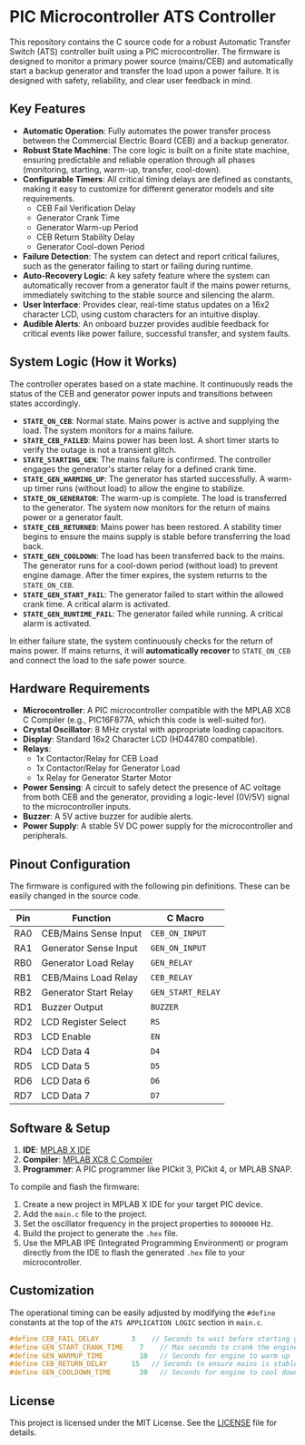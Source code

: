 # PIC Microcontroller ATS Controller

This repository contains the C source code for a robust Automatic Transfer Switch (ATS) controller built using a PIC microcontroller. The firmware is designed to monitor a primary power source (mains/CEB) and automatically start a backup generator and transfer the load upon a power failure. It is designed with safety, reliability, and clear user feedback in mind.

## Key Features

- **Automatic Operation**: Fully automates the power transfer process between the Commercial Electric Board (CEB) and a backup generator.
- **Robust State Machine**: The core logic is built on a finite state machine, ensuring predictable and reliable operation through all phases (monitoring, starting, warm-up, transfer, cool-down).
- **Configurable Timers**: All critical timing delays are defined as constants, making it easy to customize for different generator models and site requirements.
  - CEB Fail Verification Delay
  - Generator Crank Time
  - Generator Warm-up Period
  - CEB Return Stability Delay
  - Generator Cool-down Period
- **Failure Detection**: The system can detect and report critical failures, such as the generator failing to start or failing during runtime.
- **Auto-Recovery Logic**: A key safety feature where the system can automatically recover from a generator fault if the mains power returns, immediately switching to the stable source and silencing the alarm.
- **User Interface**: Provides clear, real-time status updates on a 16x2 character LCD, using custom characters for an intuitive display.
- **Audible Alerts**: An onboard buzzer provides audible feedback for critical events like power failure, successful transfer, and system faults.

## System Logic (How it Works)

The controller operates based on a state machine. It continuously reads the status of the CEB and generator power inputs and transitions between states accordingly.

- **`STATE_ON_CEB`**: Normal state. Mains power is active and supplying the load. The system monitors for a mains failure.
- **`STATE_CEB_FAILED`**: Mains power has been lost. A short timer starts to verify the outage is not a transient glitch.
- **`STATE_STARTING_GEN`**: The mains failure is confirmed. The controller engages the generator's starter relay for a defined crank time.
- **`STATE_GEN_WARMING_UP`**: The generator has started successfully. A warm-up timer runs (without load) to allow the engine to stabilize.
- **`STATE_ON_GENERATOR`**: The warm-up is complete. The load is transferred to the generator. The system now monitors for the return of mains power or a generator fault.
- **`STATE_CEB_RETURNED`**: Mains power has been restored. A stability timer begins to ensure the mains supply is stable before transferring the load back.
- **`STATE_GEN_COOLDOWN`**: The load has been transferred back to the mains. The generator runs for a cool-down period (without load) to prevent engine damage. After the timer expires, the system returns to the `STATE_ON_CEB`.
- **`STATE_GEN_START_FAIL`**: The generator failed to start within the allowed crank time. A critical alarm is activated.
- **`STATE_GEN_RUNTIME_FAIL`**: The generator failed while running. A critical alarm is activated.

In either failure state, the system continuously checks for the return of mains power. If mains returns, it will **automatically recover** to `STATE_ON_CEB` and connect the load to the safe power source.

## Hardware Requirements

- **Microcontroller**: A PIC microcontroller compatible with the MPLAB XC8 C Compiler (e.g., PIC16F877A, which this code is well-suited for).
- **Crystal Oscillator**: 8 MHz crystal with appropriate loading capacitors.
- **Display**: Standard 16x2 Character LCD (HD44780 compatible).
- **Relays**:
  - 1x Contactor/Relay for CEB Load
  - 1x Contactor/Relay for Generator Load
  - 1x Relay for Generator Starter Motor
- **Power Sensing**: A circuit to safely detect the presence of AC voltage from both CEB and the generator, providing a logic-level (0V/5V) signal to the microcontroller inputs.
- **Buzzer**: A 5V active buzzer for audible alerts.
- **Power Supply**: A stable 5V DC power supply for the microcontroller and peripherals.

## Pinout Configuration

The firmware is configured with the following pin definitions. These can be easily changed in the source code.

| Pin | Function              | C Macro           |
|-----|-----------------------|-------------------|
| RA0 | CEB/Mains Sense Input | `CEB_ON_INPUT`    |
| RA1 | Generator Sense Input | `GEN_ON_INPUT`    |
| RB0 | Generator Load Relay  | `GEN_RELAY`       |
| RB1 | CEB/Mains Load Relay  | `CEB_RELAY`       |
| RB2 | Generator Start Relay | `GEN_START_RELAY` |
| RD1 | Buzzer Output         | `BUZZER`          |
| RD2 | LCD Register Select   | `RS`              |
| RD3 | LCD Enable            | `EN`              |
| RD4 | LCD Data 4            | `D4`              |
| RD5 | LCD Data 5            | `D5`              |
| RD6 | LCD Data 6            | `D6`              |
| RD7 | LCD Data 7            | `D7`              |

## Software & Setup

1.  **IDE**: [MPLAB X IDE](https://www.microchip.com/en-us/development-tools-and-software/mplab-x-ide)
2.  **Compiler**: [MPLAB XC8 C Compiler](https://www.microchip.com/en-us/development-tools-and-software/mplab-xc-compilers)
3.  **Programmer**: A PIC programmer like PICkit 3, PICkit 4, or MPLAB SNAP.

To compile and flash the firmware:
1.  Create a new project in MPLAB X IDE for your target PIC device.
2.  Add the `main.c` file to the project.
3.  Set the oscillator frequency in the project properties to `8000000` Hz.
4.  Build the project to generate the `.hex` file.
5.  Use the MPLAB IPE (Integrated Programming Environment) or program directly from the IDE to flash the generated `.hex` file to your microcontroller.

## Customization

The operational timing can be easily adjusted by modifying the `#define` constants at the top of the `ATS APPLICATION LOGIC` section in `main.c`.

```c
#define CEB_FAIL_DELAY        3    // Seconds to wait before starting gen
#define GEN_START_CRANK_TIME    7    // Max seconds to crank the engine
#define GEN_WARMUP_TIME         10   // Seconds for engine to warm up
#define CEB_RETURN_DELAY      15   // Seconds to ensure mains is stable
#define GEN_COOLDOWN_TIME       30   // Seconds for engine to cool down
```

## License

This project is licensed under the MIT License. See the [LICENSE](LICENSE) file for details.
